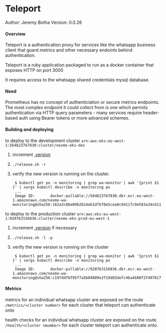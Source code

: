 # Teleport

Author: Jeremy Botha
Version: 0.0.26

#### Overview

Teleport is a authentication proxy for services like the whatsapp business client 
that guard metrics and other necessary endoints behind authentication.

Teleport is a ruby application packaged to run as a docker container that exposes HTTP on port 3000

It requires access to the whatsapp shared credentials mysql database.

#### Need

Prometheus has no concept of authenticiation or secure metrics endpoints.  The most complex
endpoint it could collect from is one which permits authentication via HTTP query parameters -
many services require header-based auth using Bearer tokens or more advanced schemes.

#### Building and deploying

to deploy to the development cluster `arn:aws:eks:eu-west-1:564623767830:cluster/nexmo-eks-dev`

1. increment [.version](.version)
2. `./release.sh -r` 
3. verify the new version is running on the cluster.

        $ kubectl get po -n monitoring | grep wa-monitor | awk '{print $1 }' | xargs kubectl describe -n monitoring po
        ...
        Image ID:       docker-pullable://564623767830.dkr.ecr.eu-west-1.amazonaws.com/nexmo-wa-monitoring@sha256:162a3c8be09b2814eb1df6f0e5cea0c9411fc9e583a34c6119f7c144a691fe7d
    

to deploy to the production cluster `arn:aws:eks:eu-west-1:920763156836:cluster/nexmo-eks-prod-eu-west-1`

1. increment [.version](.version) if necessary
2. `./release.sh -l -p`
3. verify the new version is running on the cluster

        $ kubectl get po -n monitoring | grep wa-monitor | awk '{print $1 }' | xargs kubectl describe -n monitoring po
        ... 
        Image ID:       docker-pullable://920763156836.dkr.ecr.eu-west-1.amazonaws.com/nexmo-wa-monitoring@sha256:c19fddfbf95f7a5b04889e2f19d03defc4ba4b80f2f407817e755400ff877f94
        
#### Metrics

metrics for an individual whatsapp cluster are exposed on the route `/metrics/<cluster number>` for each cluster that
teleport can authenticate onto

health checks for an individual whatsapp cluster are exposed on the route `/health/<cluster nmumber>` for each cluster teleport can
authenticate onto. 
